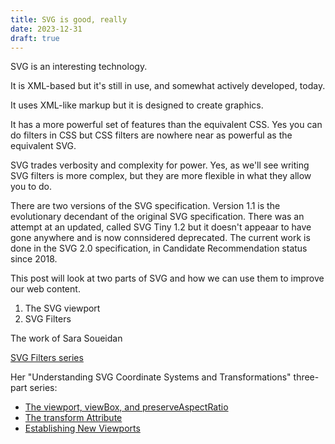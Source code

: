 ```yaml
---
title: SVG is good, really
date: 2023-12-31
draft: true
---
```


SVG is an interesting technology.

It is XML-based but it's still in use, and somewhat actively developed, today.

It uses XML-like markup but it is designed to create graphics.

It has a more powerful set of features than the equivalent CSS. Yes you can do filters in CSS but CSS filters are nowhere near as powerful as the equivalent SVG.

SVG trades verbosity and complexity for power. Yes, as we'll see writing SVG filters is more complex, but they are more flexible in what they allow you to do.

There are two versions of the SVG specification. Version 1.1 is the evolutionary decendant of the original SVG specification. There was an attempt at an updated, called SVG Tiny 1.2 but it doesn't appeaar to have gone anywhere and is now connsidered deprecated. The current work is done in the SVG 2.0 specification, in Candidate Recommendation status since 2018.

This post will look at two parts of SVG and how we can use them to improve our web content.

1. The SVG viewport
2. SVG Filters


The work of Sara Soueidan

[SVG Filters series](https://www.sarasoueidan.com/blog/svg-filters-series/)

Her "Understanding SVG Coordinate Systems and Transformations" three-part series:

* [The viewport, viewBox, and preserveAspectRatio](https://www.sarasoueidan.com/blog/svg-coordinate-systems/)
* [The transform Attribute](https://www.sarasoueidan.com/blog/svg-transformations/)
* [Establishing New Viewports](http://sarasoueidan.com/blog/nesting-svgs)
